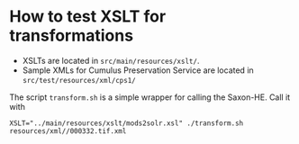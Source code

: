 # How to test XSLT for transformations

* XSLTs are located in `src/main/resources/xslt/`.
* Sample XMLs for Cumulus Preservation Service are located in `src/test/resources/xml/cps1/`

The script `transform.sh` is a simple wrapper for calling the Saxon-HE. Call it with

```shell
XSLT="../main/resources/xslt/mods2solr.xsl" ./transform.sh resources/xml//000332.tif.xml
```